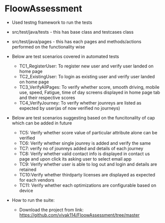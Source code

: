 # FloowAssessment
* Used testng framework to run the tests
* src/test/java/tests - this has base class and testcases class
* src/test/java/pages - this has each pages and methods/actions performed on the functionality wise
* Below are test scenarios covered in automated tests
  - TC1_RegisterUser: To register new user and verify user landed on home page
  - TC2_ExistingUser: To login as existing user and verify user landed on home page
  - TC3_VerifyAllPages: To verify whether score, smooth driving, mobile use, speed, Fatigue, time of day screens displayed in home page tab and their respective scores
  - TC4_VerifyJourney: To verify whether jounreys are listed as expected by user(as of now verified no journeys)

* Below are test scenarios suggesting based on the funcitonality of cap which can be added in future
  - TC5: Verify whether score value of particular attribute alone can be verified
  - TC6: Verify whether single jounrey is added and verify the same
  - TC7: verify no of jounreys added and details of each journey
  - TC8: Verify whether valid contact info is displayed in contact us page and upon click its asking user to select email app
  - TC9: Verify whether user is able to log out and login and details are retained
  - TC10:Verify whether thirdparty licenses are displayed as expected for each vendors
  - TC11: Verify whether each optimizations are configurable based on device

* How to run the suite:
  - Download the project from link: 
  https://github.com/vivak114/FloowAssessment/tree/master


